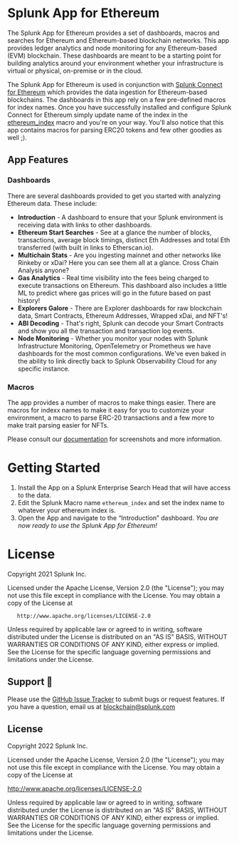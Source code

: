 # Splunk App for Ethereum
The Splunk App for Ethereum provides a set of dashboards, macros and searches for Ethereum and Ethereum-based blockchain networks.  This app provides ledger analytics and node monitoring for any Ethereum-based (EVM) blockchain.  These dashboards are meant to be a starting point for building analytics around your environment whether your infrastructure is virtual or physical, on-premise or in the cloud.

The Splunk App for Ethereum is used in conjunction with [Splunk Connect for Ethereum](https://github.com/splunk/splunk-connect-for-ethereum) which provides the data ingestion for Ethereum-based blockchains. The dashboards in this app rely on a few pre-defined macros for index names.  Once you have successfully installed and configure Splunk Connect for Ethereum simply update name of the index in the [ethereum_index](https://github.com/splunk/splunk-app-for-ethereum/blob/master/default/macros.conf) macro and you're on your way.  You'll also notice that this app contains macros for parsing ERC20 tokens and few other goodies as well ;).  

## App Features

### Dashboards
There are several dashboards provided to get you started with analyzing Ethereum data. These include:
  * **Introduction** - A dashboard to ensure that your Splunk environment is receiving data with links to other dashboards.
  * **Ethereum Start Searches** - See at a glance the number of blocks, transactions, average block timings, distinct Eth Addresses and total Eth transferred (with built in links to Etherscan.io).
  * **Multichain Stats** - Are you ingesting mainnet and other networks like Rinkeby or xDai?   Here you can see them all at a glance.   Cross Chain Analysis anyone?
  * **Gas Analytics** - Real time visibility into the fees being charged to execute transactions on Ethereum. This dashboard also includes a little ML to predict where gas prices will go in the future based on past history!
  * **Explorers Galore** - There are Explorer dashboards for raw blockchain data, Smart Contracts, Ethereum Addresses, Wrapped xDai, and NFT's!   
  * **ABI Decoding** - That's right, Splunk can decode your Smart Contracts and show you all the transaction and transaction log events.
  * **Node Monitoring** - Whether you monitor your nodes with Splunk Infrastructure Monitoring, OpenTelemetry or Prometheus we have dashboards for the most common configurations.   We've even baked in the ability to link directly back to Splunk Observability Cloud for any specific instance.  

### Macros
The app provides a number of macros to make things easier.  There are macros for indexx names to make it easy for you to customize your environment, a macro to parse ERC-20 transactions and a few more to make trait parsing easier for NFTs.  

Please consult our [documentation](https://www.splunkdlt.com/) for screenshots and more information.

# Getting Started

1. Install the App on a Splunk Enterprise Search Head that will have access to the data.  
2. Edit the Splunk Macro name `ethereum_index` and set the index name to whatever your ethereum index is.
3. Open the App and navigate to the “Introduction” dashboard.
*You are now ready to use the Splunk App for Ethereum!*

# License

Copyright 2021 Splunk Inc.

Licensed under the Apache License, Version 2.0 (the "License");
you may not use this file except in compliance with the License.
You may obtain a copy of the License at

       http://www.apache.org/licenses/LICENSE-2.0

Unless required by applicable law or agreed to in writing, software
distributed under the License is distributed on an "AS IS" BASIS,
WITHOUT WARRANTIES OR CONDITIONS OF ANY KIND, either express or implied.
See the License for the specific language governing permissions and
limitations under the License.



## Support 💪
Please use the [GitHub Issue Tracker](https://github.com/splunk/splunk-app-for-ethereum/issues) to submit bugs or request features.  If you have a question, email us at [blockchain@splunk.com](mailto:blockchain@splunk.com)



## License
Copyright 2022 Splunk Inc.

Licensed under the Apache License, Version 2.0 (the "License");
you may not use this file except in compliance with the License.
You may obtain a copy of the License at

http://www.apache.org/licenses/LICENSE-2.0

Unless required by applicable law or agreed to in writing, software
distributed under the License is distributed on an "AS IS" BASIS,
WITHOUT WARRANTIES OR CONDITIONS OF ANY KIND, either express or implied.
See the License for the specific language governing permissions and
limitations under the License.
